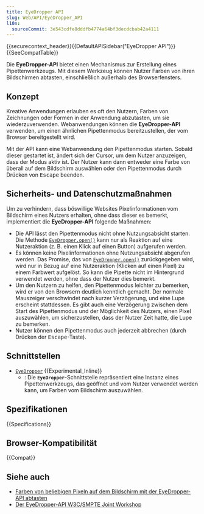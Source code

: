 ```yaml
---
title: EyeDropper API
slug: Web/API/EyeDropper_API
l10n:
  sourceCommit: 3e543cdfe8dddfb4774a64bf3decdcbab42a4111
---
```


{{securecontext_header}}{{DefaultAPISidebar("EyeDropper API")}}{{SeeCompatTable}}

Die **EyeDropper-API** bietet einen Mechanismus zur Erstellung eines Pipettenwerkzeugs. Mit diesem Werkzeug können Nutzer Farben von ihren Bildschirmen abtasten, einschließlich außerhalb des Browserfensters.

## Konzept

Kreative Anwendungen erlauben es oft den Nutzern, Farben von Zeichnungen oder Formen in der Anwendung abzutasten, um sie wiederzuverwenden. Webanwendungen können die **EyeDropper-API** verwenden, um einen ähnlichen Pipettenmodus bereitzustellen, der vom Browser bereitgestellt wird.

Mit der API kann eine Webanwendung den Pipettenmodus starten. Sobald dieser gestartet ist, ändert sich der Cursor, um dem Nutzer anzuzeigen, dass der Modus aktiv ist. Der Nutzer kann dann entweder eine Farbe von überall auf dem Bildschirm auswählen oder den Pipettenmodus durch Drücken von <kbd>Escape</kbd> beenden.

## Sicherheits- und Datenschutzmaßnahmen

Um zu verhindern, dass böswillige Websites Pixelinformationen vom Bildschirm eines Nutzers erhalten, ohne dass dieser es bemerkt, implementiert die **EyeDropper-API** folgende Maßnahmen:

- Die API lässt den Pipettenmodus nicht ohne Nutzungsabsicht starten. Die Methode [`EyeDropper.open()`](/de/docs/Web/API/EyeDropper/open) kann nur als Reaktion auf eine Nutzeraktion (z. B. einen Klick auf einen Button) aufgerufen werden.
- Es können keine Pixelinformationen ohne Nutzungsabsicht abgerufen werden. Das Promise, das von [`EyeDropper.open()`](/de/docs/Web/API/EyeDropper/open) zurückgegeben wird, wird nur in Bezug auf eine Nutzeraktion (Klicken auf einen Pixel) zu einem Farbwert aufgelöst. So kann die Pipette nicht im Hintergrund verwendet werden, ohne dass der Nutzer dies bemerkt.
- Um den Nutzern zu helfen, den Pipettenmodus leichter zu bemerken, wird er von den Browsern deutlich kenntlich gemacht. Der normale Mauszeiger verschwindet nach kurzer Verzögerung, und eine Lupe erscheint stattdessen. Es gibt auch eine Verzögerung zwischen dem Start des Pipettenmodus und der Möglichkeit des Nutzers, einen Pixel auszuwählen, um sicherzustellen, dass der Nutzer Zeit hatte, die Lupe zu bemerken.
- Nutzer können den Pipettenmodus auch jederzeit abbrechen (durch Drücken der <kbd>Escape</kbd>-Taste).

## Schnittstellen

- [`EyeDropper`](/de/docs/Web/API/EyeDropper) {{Experimental_Inline}}
  - : Die **`EyeDropper`**-Schnittstelle repräsentiert eine Instanz eines Pipettenwerkzeugs, das geöffnet und vom Nutzer verwendet werden kann, um Farben vom Bildschirm auszuwählen.

## Spezifikationen

{{Specifications}}

## Browser-Kompatibilität

{{Compat}}

## Siehe auch

- [Farben von beliebigen Pixeln auf dem Bildschirm mit der EyeDropper-API abtasten](https://developer.chrome.com/docs/capabilities/web-apis/eyedropper)
- [Der EyeDropper-API W3C/SMPTE Joint Workshop](https://www.w3.org/2021/03/media-production-workshop/talks/patrick-brosset-eyedropper-api.html)
